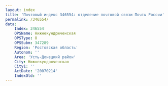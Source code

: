 ```yaml
---
layout: index
title: 'Почтовый индекс 346554: отделение почтовой связи Почты России'
permalink: /346554/
data:
    Index: 346554
    OPSName: Нижнекундрюченская
    OPSType: О
    OPSSubm: 347289
    Region: 'Ростовская область'
    Autonom: ''
    Area: 'Усть-Донецкий район'
    City: Нижнекундрюченская
    City1: ''
    ActDate: '20070214'
    IndexOld: ''
---
```

